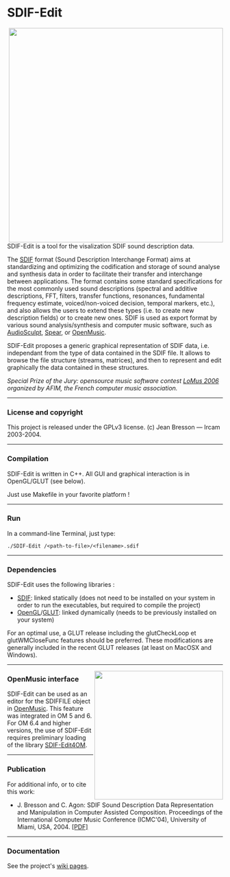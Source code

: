 
# SDIF-Edit

<img src="https://raw.githubusercontent.com/wiki/j-bresson/SDIF-Edit/images/sdif-edit-1.png" width="500pt" align="right">

SDIF-Edit is a tool for the visalization SDIF sound description data.

The [SDIF](http://sdif.sourceforge.net/ "SDIF source repository") format (Sound Description Interchange Format) aims at standardizing and optimizing the codification and storage of sound analyse and synthesis data in order to facilitate their transfer and interchange between applications. The format contains some standard specifications for the most commonly used sound descriptions (spectral and additive descriptions, FFT, filters, transfer functions, resonances, fundamental frequency estimate, voiced/non-voiced decision, temporal markers, etc.), and also allows the users to extend these types (i.e. to create new description fields) or to create new ones. 
SDIF is used as export format by various sound analysis/synthesis and computer music software, such as [AudioSculpt](http://forumnet.ircam.fr/fr/produit/audiosculpt/), [Spear](http://www.klingbeil.com/spear/), or [OpenMusic](http://repmus.ircam.fr/openmusic/).

SDIF-Edit proposes a generic graphical representation of SDIF data, i.e. independant from the type of data contained in the SDIF file. It allows to browse the file structure (streams, matrices), and then to represent and edit graphically the data contained in these structures. 

_Special Prize of the Jury: opensource music software contest [LoMus 2006](http://concours.afim-asso.org/2006/) organized by AFIM, the French computer music association._

--------
### License and copyright

This project is released under the GPLv3 license.
(c) Jean Bresson — Ircam 2003-2004.

---------
### Compilation

SDIF-Edit is written in C++. All GUI and graphical interaction is in OpenGL/GLUT (see below).

Just use Makefile in your favorite platform !

---------
### Run

In a command-line Terminal, just type:

```
./SDIF-Edit /<path-to-file>/<filename>.sdif
```
--------
### Dependencies

SDIF-Edit uses the following libraries :
  * [SDIF](http://sourceforge.net/projects/sdif/files/sdif/): linked statically (does not need to be installed on your system in order to run the executables, but required to compile the project)
  * [OpenGL](http://www.opengl.org/)/[GLUT](http://www.opengl.org/resources/libraries/glut.html): linked dynamically (needs to be previously installed on your system)

For an optimal use, a GLUT release including the glutCheckLoop et glutWMCloseFunc features should be preferred. These modifications are generally included in the recent GLUT releases (at least on MacOSX and Windows).

---------
<img src="https://raw.githubusercontent.com/wiki/j-bresson/SDIF-Edit/images/sdifedit-om.jpg" width="300pt" align="right">

### OpenMusic interface


SDIF-Edit can be used as an editor for the SDIFFILE object in [OpenMusic](http://repmus.ircam.fr/openmusic/). This feature was integrated in OM 5 and 6. For OM 6.4 and higher versions, the use of SDIF-Edit requires preliminary loading of the library [SDIF-Edit4OM](https://github.com/j-bresson/SDIF-Edit/blob/master/OM/SDIF-Edit4OM_1.1.zip). 

---------
### Publication

For additional info, or to cite this work:

  * J. Bresson and C. Agon: SDIF Sound Description Data Representation and Manipulation in Computer Assisted Composition. Proceedings of the International Computer Music Conference (ICMC'04), University of Miami, USA, 2004. [[PDF]](https://hal.archives-ouvertes.fr/hal-01161261)
  
---------

### Documentation

See the project's [wiki pages](https://github.com/j-bresson/SDIF-Edit/wiki).





